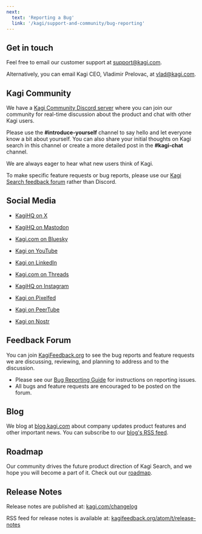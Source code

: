 ```yaml
---
next:
  text: 'Reporting a Bug'
  link: '/kagi/support-and-community/bug-reporting'
---
```



## Get in touch

Feel free to email our customer support at [support@kagi.com](mailto:support@kagi.com). 

Alternatively, you can email Kagi CEO, Vladimir Prelovac, at [vlad@kagi.com](mailto:vlad@kagi.com).

## Kagi Community

We have a [Kagi Community Discord server](https://kagi.com/discord) where you can join our community for real-time discussion about the product and chat with other Kagi users.

Please use the **#introduce-yourself** channel to say hello and let everyone know a bit about yourself.
You can also share your initial thoughts on Kagi search in this channel or create a more detailed post in the **#kagi-chat** channel.

We are always eager to hear what new users think of Kagi.

To make specific feature requests or bug reports, please use our [Kagi Search feedback forum](https://kagifeedback.org) rather than Discord.

## Social Media
- [KagiHQ on X](https://twitter.com/KagiHQ)

- [KagiHQ on Mastodon](https://mastodon.social/@KagiHQ)

- [Kagi.com on Bluesky](https://bsky.app/profile/kagi.com)

- [Kagi on YouTube](https://www.youtube.com/@KagiInc)

- [Kagi on LinkedIn](https://www.linkedin.com/company/kagi-inc/)

- [Kagi.com on Threads](https://threads.net/@kagihq)

- [KagiHQ on Instagram](https://instagram.com/kagihq)

- [Kagi on Pixelfed](https://pixelfed.social/Kagi)

- [Kagi on PeerTube](https://tilvids.com/c/kagi_channel/videos)

- [Kagi on Nostr](https://primal.net/p/npub1xsgymm0ne3vndqpvsvy285qfpu59049t5n5twg9vetmt92cyn95snyzazx)

## Feedback Forum

You can join [KagiFeedback.org](https://kagifeedback.org/) to see the bug reports and feature requests we are discussing, reviewing, and planning to address and to the discussion.

- Please see our [Bug Reporting Guide](bug-reporting.md) for instructions on reporting issues.
- All bugs and feature requests are encouraged to be posted on the forum.

## Blog

We blog at [blog.kagi.com](https://blog.kagi.com/blog) about company updates product features and other important news.
You can subscribe to our [blog's RSS feed](https://blog.kagi.com/rss.xml).

## Roadmap

Our community drives the future product direction of Kagi Search, and we hope you will become a part of it.
Check out our [roadmap](https://kagifeedback.org/roadmap).

## Release Notes

Release notes are published at:
[kagi.com/changelog](https://kagi.com/changelog)

RSS feed for release notes is available at:
[kagifeedback.org/atom/t/release-notes](https://kagifeedback.org/atom/t/release-notes)



